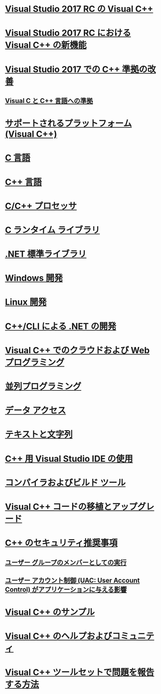 # [Visual Studio 2017 RC の Visual C++](visual-cpp-in-visual-studio.md)
# [Visual Studio 2017 RC における Visual C++ の新機能](what-s-new-for-visual-cpp-in-visual-studio.md)
# [Visual Studio 2017 での C++ 準拠の改善](cpp-conformance-improvements-2017.md)
## [Visual C と C++ 言語への準拠](c-cpp-language-conformance.md)
# [サポートされるプラットフォーム (Visual C++)](supported-platforms-visual-cpp.md)
# [C 言語](c-language/c-language-reference.md)
# [C++ 言語](cpp/cpp-language-reference.md)
# [C/C++ プロセッサ](preprocessor/c-cpp-preprocessor-reference.md)
# [C ランタイム ライブラリ](c-runtime-library/c-run-time-library-reference.md)
# [.NET 標準ライブラリ](standard-library/cpp-standard-library-reference.md)
# [Windows 開発](windows/overview-of-windows-programming-in-cpp.md)
# [Linux 開発](linux/download-install-and-setup-the-linux-development-workload.md)
# [C++/CLI による .NET の開発](dotnet/dotnet-programming-with-cpp-cli-visual-cpp.md)
# [Visual C++ でのクラウドおよび Web プログラミング](cloud/cloud-and-web-programming-in-visual-cpp.md)
# [並列プログラミング](parallel/parallel-programming-in-visual-cpp.md)
# [データ アクセス](data/data-access-programming-mfc-atl.md)
# [テキストと文字列](text/text-and-strings-in-visual-cpp.md)
# [C++ 用 Visual Studio IDE の使用](ide/ide-and-tools-for-visual-cpp-development.md)
# [コンパイラおよびビルド ツール](build/building-c-cpp-programs.md)
# [Visual C++ コードの移植とアップグレード](porting/visual-cpp-porting-and-upgrading-guide.md)
# [C++ のセキュリティ推奨事項](security/security-best-practices-for-cpp.md)
## [ユーザー グループのメンバーとしての実行](security/running-as-a-member-of-the-users-group.md)
## [ユーザー アカウント制御 (UAC: User Account Control) がアプリケーションに与える影響](security/how-user-account-control-uac-affects-your-application.md)
# [Visual C++ のサンプル](visual-cpp-samples.md)
# [Visual C++ のヘルプおよびコミュニティ](visual-cpp-help-and-community.md)
# [Visual C++ ツールセットで問題を報告する方法](how-to-report-a-problem-with-the-visual-cpp-toolset.md)